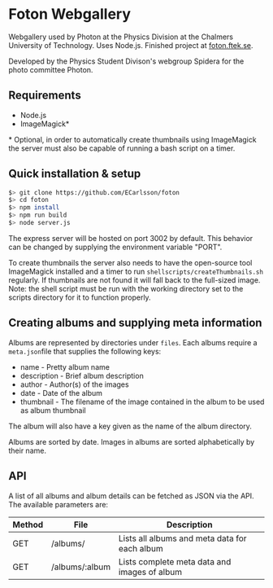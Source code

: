 # Foton Webgallery
Webgallery used by Photon at the Physics Division at the Chalmers University of Technology. Uses Node.js. Finished project at [foton.ftek.se](https://foton.ftek.se).

Developed by the Physics Student Divison's webgroup Spidera for the photo committee Photon.

## Requirements
* Node.js
* ImageMagick*

\* Optional, in order to automatically create thumbnails using ImageMagick the server must also be capable of running a bash script on a timer.

## Quick installation & setup 
```bash
$> git clone https://github.com/ECarlsson/foton
$> cd foton
$> npm install
$> npm run build
$> node server.js
```
The express server will be hosted on port 3002 by default. This behavior can be changed by supplying the environment variable "PORT".

To create thumbnails the server also needs to have the open-source tool ImageMagick installed and a timer to run `shellscripts/createThumbnails.sh` regularly. If thumbnails are not found it will fall back to the full-sized image. Note: the shell script must be run with the working directory set to the scripts directory for it to function properly.

## Creating albums and supplying meta information
Albums are represented by directories under `files`. Each albums require a `meta.json`file that supplies the following keys:
* name - Pretty album name
* description - Brief album description
* author - Author(s) of the images
* date - Date of the album
* thumbnail - The filename of the image contained in the album to be used as album thumbnail

The album will also have a key given as the name of the album directory.

Albums are sorted by date. Images in albums are sorted alphabetically by their name.

## API
 A list of all albums and album details can be fetched as JSON via the API. The available parameters are:

| Method | File           | Description                                   |
|--------|----------------|-----------------------------------------------|
| GET    | /albums/       | Lists all albums and meta data for each album |
| GET    | /albums/:album | Lists complete meta data and images of album  |
